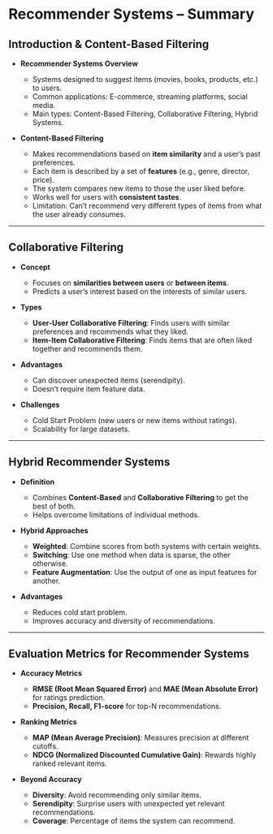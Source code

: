 # Recommender Systems – Summary

##  Introduction & Content-Based Filtering
- **Recommender Systems Overview**  
  - Systems designed to suggest items (movies, books, products, etc.) to users.
  - Common applications: E-commerce, streaming platforms, social media.
  - Main types: Content-Based Filtering, Collaborative Filtering, Hybrid Systems.

- **Content-Based Filtering**  
  - Makes recommendations based on **item similarity** and a user’s past preferences.
  - Each item is described by a set of **features** (e.g., genre, director, price).
  - The system compares new items to those the user liked before.
  - Works well for users with **consistent tastes**.
  - Limitation: Can’t recommend very different types of items from what the user already consumes.

---

## Collaborative Filtering
- **Concept**  
  - Focuses on **similarities between users** or **between items**.
  - Predicts a user’s interest based on the interests of similar users.

- **Types**  
  - **User-User Collaborative Filtering**: Finds users with similar preferences and recommends what they liked.
  - **Item-Item Collaborative Filtering**: Finds items that are often liked together and recommends them.

- **Advantages**  
  - Can discover unexpected items (serendipity).
  - Doesn’t require item feature data.

- **Challenges**  
  - Cold Start Problem (new users or new items without ratings).
  - Scalability for large datasets.

---

## Hybrid Recommender Systems
- **Definition**  
  - Combines **Content-Based** and **Collaborative Filtering** to get the best of both.
  - Helps overcome limitations of individual methods.

- **Hybrid Approaches**  
  - **Weighted**: Combine scores from both systems with certain weights.
  - **Switching**: Use one method when data is sparse, the other otherwise.
  - **Feature Augmentation**: Use the output of one as input features for another.

- **Advantages**  
  - Reduces cold start problem.
  - Improves accuracy and diversity of recommendations.

---

##  Evaluation Metrics for Recommender Systems
- **Accuracy Metrics**
  - **RMSE (Root Mean Squared Error)** and **MAE (Mean Absolute Error)** for ratings prediction.
  - **Precision, Recall, F1-score** for top-N recommendations.

- **Ranking Metrics**
  - **MAP (Mean Average Precision)**: Measures precision at different cutoffs.
  - **NDCG (Normalized Discounted Cumulative Gain)**: Rewards highly ranked relevant items.

- **Beyond Accuracy**
  - **Diversity**: Avoid recommending only similar items.
  - **Serendipity**: Surprise users with unexpected yet relevant recommendations.
  - **Coverage**: Percentage of items the system can recommend.
